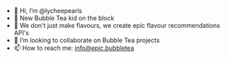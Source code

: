 - 👋 Hi, I’m @lycheepearls
- 👀 New Bubble Tea kid on the block
- 🌱 We don't just make flavours, we create epic flavour recommendations API's
- 💞️ I’m looking to collaborate on Bubble Tea projects
- 📫 How to reach me: info@epic.bubbletea
